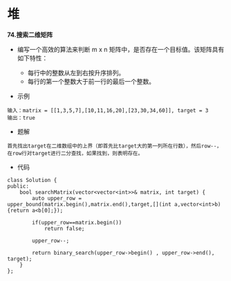 # 堆

 **74.搜索二维矩阵**

* 编写一个高效的算法来判断 m x n 矩阵中，是否存在一个目标值。该矩阵具有如下特性：
	* 每行中的整数从左到右按升序排列。
	* 每行的第一个整数大于前一行的最后一个整数。

* 示例
```
输入：matrix = [[1,3,5,7],[10,11,16,20],[23,30,34,60]], target = 3
输出：true
```

* 题解
```
首先找出target在二维数组中的上界（即首先比target大的第一列所在行数），然后row--，
在row行对target进行二分查找，如果找到，则表明存在。
```

* 代码
```
class Solution {
public:
    bool searchMatrix(vector<vector<int>>& matrix, int target) {
        auto upper_row = upper_bound(matrix.begin(),matrix.end(),target,[](int a,vector<int>b){return a<b[0];});
        
        if(upper_row==matrix.begin())
            return false;

        upper_row--;

        return binary_search(upper_row->begin() , upper_row->end(), target);
    }
};
```
